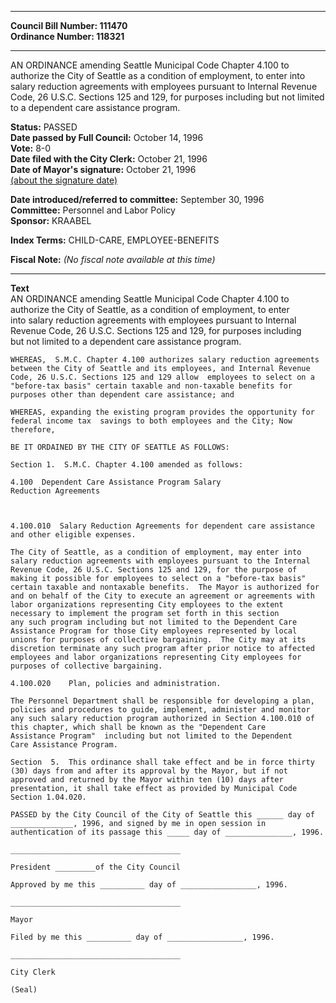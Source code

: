 * * * * *  
  
**Council Bill Number: [](#h0)[](#h2)111470**   
**Ordinance Number: 118321**  
  
* * * * *  
  
AN ORDINANCE amending Seattle Municipal Code Chapter 4.100 to authorize the City of Seattle as a condition of employment, to enter into salary reduction agreements with employees pursuant to Internal Revenue Code, 26 U.S.C. Sections 125 and 129, for purposes including but not limited to a dependent care assistance program.  
  
**Status:** PASSED   
**Date passed by Full Council:** October 14, 1996   
**Vote:** 8-0   
**Date filed with the City Clerk:** October 21, 1996   
**Date of Mayor's signature:** October 21, 1996   
[(about the signature date)](/~public/approvaldate.htm)   
  
  
**Date introduced/referred to committee:** September 30, 1996   
**Committee:** Personnel and Labor Policy   
**Sponsor:** KRAABEL   
  
**Index Terms:** CHILD-CARE, EMPLOYEE-BENEFITS  
  
**Fiscal Note:** *(No fiscal note available at this time)*  
  
* * * * *  
  
**Text**  
    AN ORDINANCE  amending Seattle Municipal Code Chapter 4.100 to  
    authorize the City of Seattle, as a condition of employment, to enter  
    into salary reduction agreements with employees pursuant to Internal  
    Revenue Code, 26 U.S.C. Sections 125 and 129, for purposes including  
    but not limited to a dependent care assistance program.  
  
    WHEREAS,  S.M.C. Chapter 4.100 authorizes salary reduction agreements  
    between the City of Seattle and its employees, and Internal Revenue  
    Code, 26 U.S.C. Sections 125 and 129 allow  employees to select on a  
    "before-tax basis" certain taxable and non-taxable benefits for  
    purposes other than dependent care assistance; and  
  
    WHEREAS, expanding the existing program provides the opportunity for  
    federal income tax  savings to both employees and the City; Now  
    therefore,  
  
    BE IT ORDAINED BY THE CITY OF SEATTLE AS FOLLOWS:  
  
    Section 1.  S.M.C. Chapter 4.100 amended as follows:  
  
    4.100  Dependent Care Assistance Program Salary  
    Reduction Agreements  
  
  
  
    4.100.010  Salary Reduction Agreements for dependent care assistance  
    and other eligible expenses.  
  
    The City of Seattle, as a condition of employment, may enter into  
    salary reduction agreements with employees pursuant to the Internal  
    Revenue Code, 26 U.S.C. Sections 125 and 129, for the purpose of  
    making it possible for employees to select on a "before-tax basis"  
    certain taxable and nontaxable benefits.  The Mayor is authorized for  
    and on behalf of the City to execute an agreement or agreements with  
    labor organizations representing City employees to the extent  
    necessary to implement the program set forth in this section  
    any such program including but not limited to the Dependent Care  
    Assistance Program for those City employees represented by local  
    unions for purposes of collective bargaining.  The City may at its  
    discretion terminate any such program after prior notice to affected  
    employees and labor organizations representing City employees for  
    purposes of collective bargaining.  
  
    4.100.020    Plan, policies and administration.  
  
    The Personnel Department shall be responsible for developing a plan,  
    policies and procedures to guide, implement, administer and monitor  
    any such salary reduction program authorized in Section 4.100.010 of  
    this chapter, which shall be known as the "Dependent Care  
    Assistance Program"  including but not limited to the Dependent  
    Care Assistance Program.  
  
    Section  5.  This ordinance shall take effect and be in force thirty  
    (30) days from and after its approval by the Mayor, but if not  
    approved and returned by the Mayor within ten (10) days after  
    presentation, it shall take effect as provided by Municipal Code  
    Section 1.04.020.  
  
    PASSED by the City Council of the City of Seattle this ______ day of  
    ______________, 1996, and signed by me in open session in  
    authentication of its passage this _____ day of _______________, 1996.  
  
    ______________________________________  
  
    President _________of the City Council  
  
    Approved by me this __________ day of _________________, 1996.  
  
    ______________________________________  
  
    Mayor  
  
    Filed by me this __________ day of _________________, 1996.  
  
    ______________________________________  
  
    City Clerk  
  
    (Seal)  
